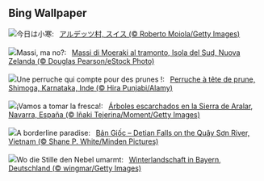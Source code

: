 ## Bing Wallpaper
![](https://www.bing.com/th?id=OHR.ArdezSwitzerland_JA-JP7833129331_UHD.jpg&w=1000)今日は小寒:&nbsp;&ensp;[アルデッツ村, スイス (© Roberto Moiola/Getty Images)](https://www.bing.com/th?id=OHR.ArdezSwitzerland_JA-JP7833129331_UHD.jpg)
<br><br/>
![](https://www.bing.com/th?id=OHR.BouldersNZ_IT-IT9574087004_UHD.jpg&w=1000)Massi, ma no?:&nbsp;&ensp;[Massi di Moeraki al tramonto, Isola del Sud, Nuova Zelanda (© Douglas Pearson/eStock Photo)](https://www.bing.com/th?id=OHR.BouldersNZ_IT-IT9574087004_UHD.jpg)
<br><br/>
![](https://www.bing.com/th?id=OHR.PlumParakeet_FR-FR1766885015_UHD.jpg&w=1000)Une perruche qui compte pour des prunes !:&nbsp;&ensp;[Perruche à tête de prune, Shimoga, Karnataka, Inde (© Hira Punjabi/Alamy)](https://www.bing.com/th?id=OHR.PlumParakeet_FR-FR1766885015_UHD.jpg)
<br><br/>
![](https://www.bing.com/th?id=OHR.GeneralWinterNavarre_ES-ES5527142777_UHD.jpg&w=1000)¡Vamos a tomar la fresca!:&nbsp;&ensp;[Árboles escarchados en la Sierra de Aralar, Navarra, España (© Iñaki Tejerina/Moment/Getty Images)](https://www.bing.com/th?id=OHR.GeneralWinterNavarre_ES-ES5527142777_UHD.jpg)
<br><br/>
![](https://www.bing.com/th?id=OHR.VietnamFalls_EN-GB3020680221_UHD.jpg&w=1000)A borderline paradise:&nbsp;&ensp;[Bản Giốc – Detian Falls on the Quây Sơn River, Vietnam (© Shane P. White/Minden Pictures)](https://www.bing.com/th?id=OHR.VietnamFalls_EN-GB3020680221_UHD.jpg)
<br><br/>
![](https://www.bing.com/th?id=OHR.WinterLandscapeBavaria_DE-DE6496709723_UHD.jpg&w=1000)Wo die Stille den Nebel umarmt:&nbsp;&ensp;[Winterlandschaft in Bayern, Deutschland (© wingmar/Getty Images)](https://www.bing.com/th?id=OHR.WinterLandscapeBavaria_DE-DE6496709723_UHD.jpg)
<br><br/>
